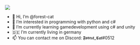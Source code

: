 


<img src="https://github-readme-stats.vercel.app/api?username=forest-cat&count_private=true&include_all_commits=true&show_icons=true&theme=tokyonight&hide_border=true">


- 👋 Hi, I’m @forest-cat
- 👀 I’m interested in programming with python and c#
- 🌱 I’m currently learning gamedevelopment using c# and unity
- 🇩🇪 I’m currently living in germany
- 📫 You can contact me on Discord: 𝕱𝖔𝖗𝖊𝖘𝖙_𝕮𝖆𝖙#0512

<!---
forest-cat/forest-cat is a ✨ special ✨ repository because its `README.md` (this file) appears on your GitHub profile.
You can click the Preview link to take a look at your changes.
--->
